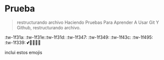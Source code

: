 # Prueba 

> restructurando archivo Haciendo Pruebas Para Aprender A Usar Git Y Github, restructurando archivo.

:tw-1f31a: :tw-1f31e::tw-1f31d: :tw-1f347: :tw-1f349: :tw-1f43c: :tw-1f495: :tw-1f339:
💕🤩👅🤗😝

inclui estos emojis

